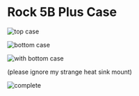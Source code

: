# Rock 5B Plus Case

![top case](top_case.png)

![bottom case](bottom_case.png)

![with bottom case](with_bottom.png)

(please ignore my strange heat sink mount)

![complete](complete.png)
